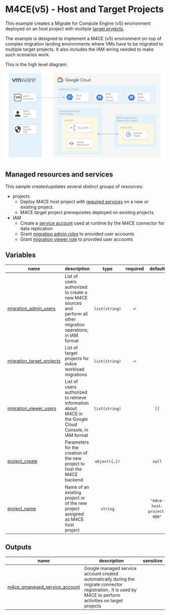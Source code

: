 # M4CE(v5) - Host and Target Projects

This example creates a Migrate for Compute Engine (v5) environment deployed on an host project with multiple  [target projects](https://cloud.google.com/migrate/compute-engine/docs/5.0/how-to/enable-services#identifying_your_host_project).

The example is designed to implement a M4CE (v5) environment on-top of complex migration landing environments where VMs have to be migrated to multiple target projects. It also includes the IAM wiring needed to make such scenarios work.

This is the high level diagram:

![High-level diagram](diagram.png "High-level diagram")

## Managed resources and services

This sample creates\updates several distinct groups of resources:

- projects
  - Deploy M4CE host project with [required services](https://cloud.google.com/migrate/compute-engine/docs/5.0/how-to/enable-services#enabling_required_services_on_the_host_project) on a new or existing project. 
  - M4CE target project prerequisites deployed on existing projects. 
- IAM
  - Create a [service account](https://cloud.google.com/migrate/compute-engine/docs/5.0/how-to/migrate-connector#step-3) used at runtime by the M4CE connector for data replication
  - Grant [migration admin roles](https://cloud.google.com/migrate/compute-engine/docs/5.0/how-to/enable-services#using_predefined_roles) to provided user accounts
  - Grant [migration viewer role](https://cloud.google.com/migrate/compute-engine/docs/5.0/how-to/enable-services#using_predefined_roles) to provided user accounts
<!-- BEGIN TFDOC -->

## Variables

| name | description | type | required | default |
|---|---|:---:|:---:|:---:|
| [migration_admin_users](variables.tf#L15) | List of users authorized to create a new M4CE sources and perform all other migration operations, in IAM format | <code>list&#40;string&#41;</code> | ✓ |  |
| [migration_target_projects](variables.tf#L20) | List of target projects for m4ce workload migrations | <code>list&#40;string&#41;</code> | ✓ |  |
| [migration_viewer_users](variables.tf#L25) | List of users authorized to retrieve information about M4CE in the Google Cloud Console, in IAM format | <code>list&#40;string&#41;</code> |  | <code>&#91;&#93;</code> |
| [project_create](variables.tf#L31) | Parameters for the creation of the new project to host the M4CE backend | <code title="object&#40;&#123;&#10;  billing_account_id &#61; string&#10;  parent             &#61; string&#10;&#125;&#41;">object&#40;&#123;&#8230;&#125;&#41;</code> |  | <code>null</code> |
| [project_name](variables.tf#L40) | Name of an existing project or of the new project assigned as M4CE host project | <code>string</code> |  | <code>&#34;m4ce-host-project-000&#34;</code> |

## Outputs

| name | description | sensitive |
|---|---|:---:|
| [m4ce_gmanaged_service_account](outputs.tf#L15) | Google managed service account created automatically during the migrate connector registration.. It is used by M4CE to perform activities on target projects |  |

<!-- END TFDOC -->
